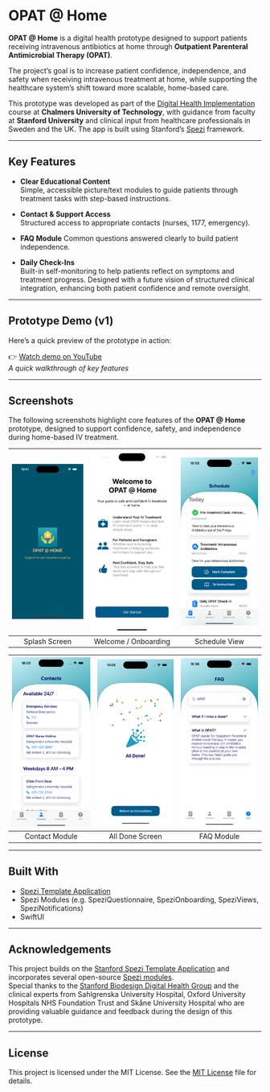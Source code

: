 <!--
This source file is part of the OPAT @ Home project.

Based on the Stanford Spezi Template Application:
https://github.com/StanfordSpezi/SpeziTemplateApplication

SPDX-FileCopyrightText: 2023 Stanford University  
SPDX-License-Identifier: MIT
-->

# OPAT @ Home

**OPAT @ Home** is a digital health prototype designed to support patients receiving intravenous antibiotics at home through **Outpatient Parenteral Antimicrobial Therapy (OPAT)**.

The project’s goal is to increase patient confidence, independence, and safety when receiving intravenous treatment at home, while supporting the healthcare system’s shift toward more scalable, home-based care.

This prototype was developed as part of the [Digital Health Implementation](https://www.chalmers.se/en/education/your-studies/course-selection-and-registration/select-courses/choose-a-tracks-course/digital-health-implementation/) course at **Chalmers University of Technology**, with guidance from faculty at **Stanford University** and clinical input from healthcare professionals in Sweden and the UK. The app is built using Stanford’s [Spezi](https://github.com/StanfordSpezi/Spezi) framework.


---

## Key Features

- **Clear Educational Content**  
  Simple, accessible picture/text modules to guide patients through treatment tasks with step-based instructions.

- **Contact & Support Access**  
  Structured access to appropriate contacts (nurses, 1177, emergency).

- **FAQ Module** 
  Common questions answered clearly to build patient independence.

- **Daily Check-Ins**  
  Built-in self-monitoring to help patients reflect on symptoms and treatment progress. Designed with a future vision of structured clinical integration, enhancing both patient confidence and remote oversight.


---

## Prototype Demo (v1)

Here’s a quick preview of the prototype in action:

👉 [Watch demo on YouTube](https://youtube.com/shorts/mlTw7f_ffxE)  
*A quick walkthrough of key features*

---

## Screenshots

The following screenshots highlight core features of the **OPAT @ Home** prototype, designed to support confidence, safety, and independence during home-based IV treatment.

| ![Splash](./screenshots/01_splash.png) | ![Welcome](./screenshots/02_onboarding_intro.png) | ![Schedule](./screenshots/03_schedule.png) |
|:--:|:--:|:--:|
| Splash Screen | Welcome / Onboarding | Schedule View |

| ![Contacts](./screenshots/04_contacts.png) | ![All Done](./screenshots/05_all_done.png) | ![FAQ](./screenshots/06_faq.png) |
|:--:|:--:|:--:|
| Contact Module | All Done Screen | FAQ Module |



---

## Built With

- [Spezi Template Application](https://github.com/StanfordSpezi/SpeziTemplateApplication)
- Spezi Modules (e.g. SpeziQuestionnaire, SpeziOnboarding, SpeziViews, SpeziNotifications)
- SwiftUI

---

## Acknowledgements

This project builds on the [Stanford Spezi Template Application](https://github.com/StanfordSpezi/SpeziTemplateApplication) and incorporates several open-source [Spezi modules](https://github.com/StanfordSpezi).  
Special thanks to the [Stanford Biodesign Digital Health Group](https://biodesign.stanford.edu/) and the clinical experts from Sahlgrenska University Hospital, Oxford University Hospitals NHS Foundation Trust and Skåne University Hospital who are providing valuable guidance and feedback during the design of this prototype.

---

## License

This project is licensed under the MIT License. See the [MIT License](LICENSES/MIT.txt) file for details.
